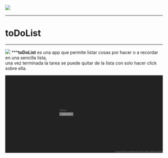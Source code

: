 <p align="left">
	<img src="https://img.shields.io/badge/STATUS-EN%20DESAROLLO-green">
</p>

---

# toDoList

---
![](https://raw.githubusercontent.com/username/projectname/branch/path/to/img.png)
*****toDoList** es una app que permite listar cosas por hacer o a recordar en una sencilla lista, <br>una vez terminada la tarea se puede quitar de la lista con solo hacer click sobre ella.
	 
![Screenshot](captura1.png)


